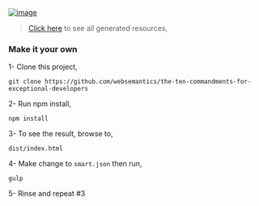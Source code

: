 [![image](https://raw.githubusercontent.com/websemantics/the-ten-commandments-for-exceptional-developers/gh-pages/assets/png/tablet-w1920.png)](https://raw.githubusercontent.com/websemantics/the-ten-commandments-for-exceptional-developers/gh-pages/assets/png/tablet-w1920.png)

> [Click here](http://websemantics.github.io/the-ten-commandments-for-exceptional-developers/) to see all generated resources,

### Make it your own

1- Clone this project,

```
git clone https://github.com/websemantics/the-ten-commandments-for-exceptional-developers
```

2- Run npm install,

```
npm install
```

3- To see the result, browse to,

```
dist/index.html
```

4- Make change to `smart.json` then run,

```
gulp
```

5- Rinse and repeat #3
